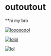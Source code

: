 # outoutout
**hi my bro




[![loooooool](https://encrypted-tbn0.gstatic.com/images?q=tbn:ANd9GcRdA-v-lni7N3KnIOjM07Ur3kuh-iIZ8VhU__WSPmNVAzmaO04LDw)](https://www.youtube.com/watch?v=Tsy4fmePKc4)


[![lolol](http://cfile28.uf.tistory.com/image/2346403A57BCCE5D19AC80)](https://www.youtube.com/watch?v=FllOfdWoQss)


[![lol](http://cfile10.uf.tistory.com/image/244E713D55C2C7C526FCA5)](https://www.youtube.com/watch?v=czQLltx17Go)
